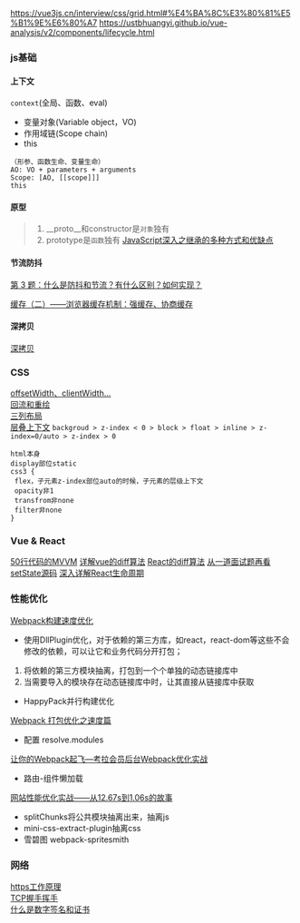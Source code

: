 https://vue3js.cn/interview/css/grid.html#%E4%BA%8C%E3%80%81%E5%B1%9E%E6%80%A7
https://ustbhuangyi.github.io/vue-analysis/v2/components/lifecycle.html

### js基础
#### 上下文
`context`(全局、函数、eval)
- 变量对象(Variable object，VO)
- 作用域链(Scope chain)
- this
```
（形参、函数生命、变量生命）
AO: VO + parameters + arguments
Scope: [AO, [[scope]]]
this
```
#### 原型
> 1. __proto__和constructor是`对象`独有
> 2. prototype是`函数`独有
[JavaScript深入之继承的多种方式和优缺点](https://github.com/mqyqingfeng/Blog/issues/16)
#### 节流防抖
[第 3 题：什么是防抖和节流？有什么区别？如何实现？](https://github.com/Advanced-Frontend/Daily-Interview-Question/issues/5)

[缓存（二）——浏览器缓存机制：强缓存、协商缓存](https://github.com/amandakelake/blog/issues/13)
 

#### 深拷贝
[深拷贝](https://github.com/yygmind/blog/issues/29)

### CSS
[offsetWidth、clientWidth...](https://shubo.io/element-size-scrolling/)</br>
[回流和重绘](https://juejin.cn/post/6844903569087266823)</br>
[三列布局](https://www.jianshu.com/p/c70d9ee67fda)</br>
[层叠上下文](https://juejin.cn/post/6844903667175260174)
`backgroud > z-index < 0 > block > float > inline > z-index=0/auto > z-index > 0`
```
html本身
display部位static
css3 {
 flex，子元素z-index部位auto的时候，子元素的层级上下文
 opacity非1
 transfrom非none
 filter非none
}
```

### Vue & React
[50行代码的MVVM](https://juejin.cn/post/6844903619808985095)
[详解vue的diff算法](https://juejin.cn/post/6844903607913938951)
[React的diff算法](https://react.iamkasong.com/diff/one.html)
[从一道面试题再看setState源码](https://tech.tuya.com/setstate/)
[深入详解React生命周期](https://juejin.cn/post/6914112105964634119)

### 性能优化
[Webpack构建速度优化](https://segmentfault.com/a/1190000018493260)

- 使用DllPlugin优化，对于依赖的第三方库，如react，react-dom等这些不会修改的依赖，可以让它和业务代码分开打包；
1. 将依赖的第三方模块抽离，打包到一个个单独的动态链接库中
1. 当需要导入的模块存在动态链接库中时，让其直接从链接库中获取
- HappyPack并行构建优化

[Webpack 打包优化之速度篇](https://www.jeffjade.com/2017/08/12/125-webpack-package-optimization-for-speed/)
- 配置 resolve.modules

[让你的Webpack起飞—考拉会员后台Webpack优化实战](https://zhuanlan.zhihu.com/p/42465502)
- 路由-组件懒加载

[网站性能优化实战——从12.67s到1.06s的故事](https://juejin.cn/post/6844903655330562062)
- splitChunks将公共模块抽离出来，抽离js
- mini-css-extract-plugin抽离css
- 雪碧图 webpack-spritesmith

### 网络
[https工作原理](https://juejin.cn/post/6844903830916694030)</br>
[TCP握手挥手](https://segmentfault.com/a/1190000022144695)</br>
[什么是数字签名和证书](https://www.jianshu.com/p/9db57e761255)</br>
